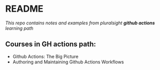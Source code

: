 # README

_This repo contains notes and examples from pluralsight **github actions** learning path_

## Courses in GH actions path:

- Github Actions: The Big Picture
- Authoring and Maintaining Github Actions Workflows
